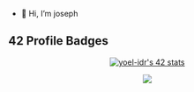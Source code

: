 - 👋 Hi, I’m joseph

##  42 Profile Badges

 <div align="center">

  [![yoel-idr's 42 stats](https://badge42.vercel.app/api/v2/clairaw0v00790fjrdjd084rg/stats?cursusId=21&coalitionId=80)](https://github.com/JaeSeoKim/badge42)

</div>

<div align="center" >
 
<a  href="https://github.com/joseph-el">

<img src="https://github-readme-stats.vercel.app/api?username=joseph-el&show_icons=true&theme=radical">
</a>
 <br>
<!---
joseph-el/joseph-el is a ✨ special ✨ repository because its `README.md` (this file) appears on your GitHub profile.
You can click the Preview link to take a look at your changes.
--->
